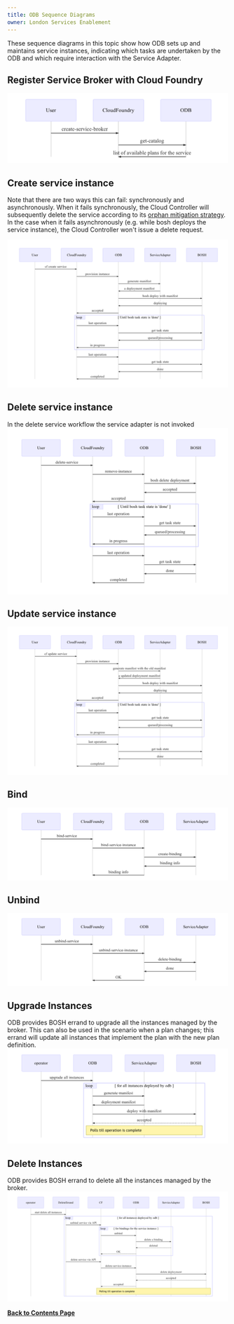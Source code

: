 ```yaml
---
title: ODB Sequence Diagrams
owner: London Services Enablement
---
```


These sequence diagrams in this topic show how ODB sets up and maintains service instances, indicating which tasks are undertaken by the ODB and which require interaction with the Service Adapter.
 
## <a id="catalog"></a>Register Service Broker with Cloud Foundry
![service-catalog-workflow](img/service_catalog_workflow.mmd.png)

## <a id="create-service-instance"></a>Create service instance

Note that there are two ways this can fail: synchronously and asynchronously. When it fails synchronously, the Cloud Controller will subsequently delete the service according to its [orphan mitigation strategy](http://docs.cloudfoundry.org/services/api.html#orphans). In the case when it fails asynchronously (e.g. while bosh deploys the service instance), the Cloud Controller won't issue a delete request.

![create-service](img/create_service_workflow.mmd.png)

## <a id="delete-service-instance"></a> Delete service instance
In the delete service workflow the service adapter is not invoked ![delete-service-workflow](img/delete_service_workflow.mmd.png)

## <a id="update-service-instance"></a> Update service instance
![update-service-workflow](img/update_service_workflow.mmd.png)

## <a id="bind"></a> Bind
![bind-service-workflow](img/bind_service_workflow.mmd.png)

## <a id="unbind"></a>Unbind
![unbind-service-workflow](img/unbind_service_workflow.mmd.png)

## <a id="upgrade-all-instances"></a>Upgrade Instances

ODB provides BOSH errand to upgrade all the instances managed by the broker. This can also be used in the scenario when a plan changes; this errand will update all instances that implement the plan with the new plan definition. ![upgrade-all-instances-workflow](img/upgrade_all_instances_workflow.mmd.png)

## <a id="delete-all-instances"></a>Delete Instances

ODB provides BOSH errand to delete all the instances managed by the broker. ![delete-all-instances-workflow](img/delete_all_instances_workflow.mmd.png)

**[Back to Contents Page](index.html)**
